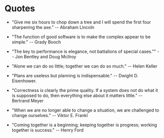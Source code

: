 # Quotes
- "Give me six hours to chop down a tree and I will spend the first four sharpening the axe." -- Abraham Lincoln

- "The function of good software is to make the complex appear to be simple." -- Grady Booch

- "The key to performance is elegance, not battalions of special cases."" -- Jon Bentley and Doug McIlroy

- "Alone we can do so little; together we can do so much." --  Helen Keller

- "Plans are useless but planning is indispensable."  -- Dwight D. Eisenhower.

- "Correctness is clearly the prime quality. If a system does not do what it is supposed to do, then everything else about it matters little." -- Bertrand Meyer

- "When we are no longer able to change a situation, we are challenged to change ourselves."  -- Viktor E. Frankl

- "Coming together is a beginning; keeping together is progress; working together is success."  -- Henry Ford
